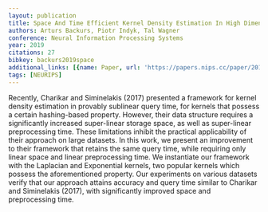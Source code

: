 ```yaml
---
layout: publication
title: Space And Time Efficient Kernel Density Estimation In High Dimensions
authors: Arturs Backurs, Piotr Indyk, Tal Wagner
conference: Neural Information Processing Systems
year: 2019
citations: 27
bibkey: backurs2019space
additional_links: [{name: Paper, url: 'https://papers.nips.cc/paper/2019/hash/a2ce8f1706e52936dfad516c23904e3e-Abstract.html'}]
tags: [NEURIPS]
---
```

Recently, Charikar and Siminelakis (2017) presented a framework for kernel density estimation in provably sublinear query time, for kernels that possess a certain hashing-based property. However, their data structure requires a significantly increased super-linear storage space, as well as super-linear preprocessing time. These limitations inhibit the practical applicability of their approach on large datasets.
In this work, we present an improvement to their framework that retains the same query time, while requiring only linear space and linear preprocessing time. We instantiate our framework with the Laplacian and Exponential kernels, two popular kernels which possess the aforementioned property. Our experiments on various datasets verify that our approach attains accuracy and query time similar to Charikar and Siminelakis (2017), with significantly improved space and preprocessing time.